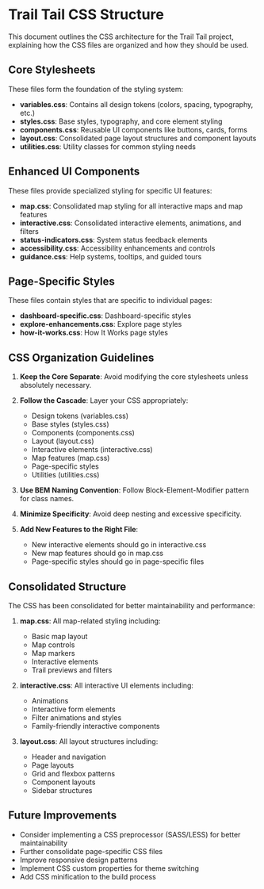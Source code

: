 # Trail Tail CSS Structure

This document outlines the CSS architecture for the Trail Tail project, explaining how the CSS files are organized and how they should be used.

## Core Stylesheets

These files form the foundation of the styling system:

- **variables.css**: Contains all design tokens (colors, spacing, typography, etc.)
- **styles.css**: Base styles, typography, and core element styling
- **components.css**: Reusable UI components like buttons, cards, forms
- **layout.css**: Consolidated page layout structures and component layouts
- **utilities.css**: Utility classes for common styling needs

## Enhanced UI Components

These files provide specialized styling for specific UI features:

- **map.css**: Consolidated map styling for all interactive maps and map features
- **interactive.css**: Consolidated interactive elements, animations, and filters
- **status-indicators.css**: System status feedback elements
- **accessibility.css**: Accessibility enhancements and controls
- **guidance.css**: Help systems, tooltips, and guided tours

## Page-Specific Styles

These files contain styles that are specific to individual pages:

- **dashboard-specific.css**: Dashboard-specific styles
- **explore-enhancements.css**: Explore page styles
- **how-it-works.css**: How It Works page styles

## CSS Organization Guidelines

1. **Keep the Core Separate**: Avoid modifying the core stylesheets unless absolutely necessary.

2. **Follow the Cascade**: Layer your CSS appropriately:
   - Design tokens (variables.css)
   - Base styles (styles.css)
   - Components (components.css)
   - Layout (layout.css)
   - Interactive elements (interactive.css)
   - Map features (map.css)
   - Page-specific styles
   - Utilities (utilities.css)

3. **Use BEM Naming Convention**: Follow Block-Element-Modifier pattern for class names.

4. **Minimize Specificity**: Avoid deep nesting and excessive specificity.

5. **Add New Features to the Right File**:
   - New interactive elements should go in interactive.css
   - New map features should go in map.css
   - Page-specific styles should go in page-specific files

## Consolidated Structure

The CSS has been consolidated for better maintainability and performance:

1. **map.css**: All map-related styling including:
   - Basic map layout
   - Map controls
   - Map markers
   - Interactive elements
   - Trail previews and filters

2. **interactive.css**: All interactive UI elements including:
   - Animations
   - Interactive form elements
   - Filter animations and styles
   - Family-friendly interactive components

3. **layout.css**: All layout structures including:
   - Header and navigation
   - Page layouts
   - Grid and flexbox patterns
   - Component layouts
   - Sidebar structures

## Future Improvements

- Consider implementing a CSS preprocessor (SASS/LESS) for better maintainability
- Further consolidate page-specific CSS files
- Improve responsive design patterns
- Implement CSS custom properties for theme switching
- Add CSS minification to the build process
